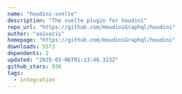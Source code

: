 ```yaml
---
name: "houdini-svelte"
description: "The svelte plugin for houdini"
repo_url: "https://github.com/HoudiniGraphql/houdini"
author: "aaivazis"
homepage: "https://github.com/HoudiniGraphql/houdini"
downloads: 5573
dependents: 2
updated: "2025-03-06T01:13:46.323Z"
github_stars: 936
tags: 
  - integration
---
```

